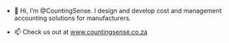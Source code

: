 - 👋 Hi, I’m @CountingSense. I design and develop cost and management accounting solutions for manufacturers.

- 📫 Check us out at www.countingsense.co.za

<!---
CountingSense/CountingSense is a ✨ special ✨ repository because its `README.md` (this file) appears on your GitHub profile.
You can click the Preview link to take a look at your changes.
--->
